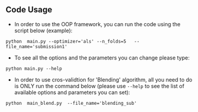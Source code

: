 ## Code Usage

- In order to use the OOP framework, you can run the code using the script below (example):

`python  main.py --optimizer='als' --n_folds=5   --file_name='submission1'`


- To see all the options and the parameters you can change please type:

`python main.py --help`


- In order to use cros-validtion for 'Blending' algorithm, all you need to do is ONLY run the command below (please use `--help` to see the list of available options and parameters you can set):

`python  main_blend.py  --file_name='blending_sub'`


